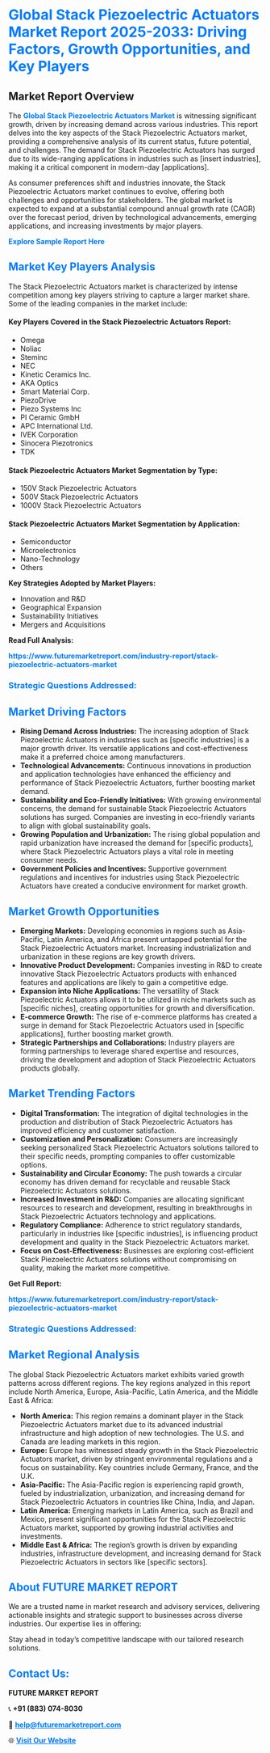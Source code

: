 <h1 style="color: #007BFF;">Global Stack Piezoelectric Actuators Market Report 2025-2033: Driving Factors, Growth Opportunities, and Key Players</h1>

<section id="overview">
<h2>Market Report Overview</h2>
<p>The <a href="https://www.futuremarketreport.com/industry-report/stack-piezoelectric-actuators-market" style="color: #007BFF; text-decoration: none;"><strong>Global Stack Piezoelectric Actuators Market</strong></a> is witnessing significant growth, driven by increasing demand across various industries. This report delves into the key aspects of the Stack Piezoelectric Actuators market, providing a comprehensive analysis of its current status, future potential, and challenges. The demand for Stack Piezoelectric Actuators has surged due to its wide-ranging applications in industries such as [insert industries], making it a critical component in modern-day [applications].</p>
<p>As consumer preferences shift and industries innovate, the Stack Piezoelectric Actuators market continues to evolve, offering both challenges and opportunities for stakeholders. The global market is expected to expand at a substantial compound annual growth rate (CAGR) over the forecast period, driven by technological advancements, emerging applications, and increasing investments by major players.</p>
</section>

<section id="overview">
<p><a href="https://www.futuremarketreport.com/request-sample/reportId=115730" style="color: #007BFF; text-decoration: none;"><strong>Explore Sample Report Here</strong></a></p>
</section>

<section id="key-players">
<h2 style="color: #007BFF;">Market Key Players Analysis</h2>
<p>The Stack Piezoelectric Actuators market is characterized by intense competition among key players striving to capture a larger market share. Some of the leading companies in the market include:</p>
<h4>Key Players Covered in the Stack Piezoelectric Actuators Report:</h4>
<ul><li>Omega</li><li>Noliac</li><li>Steminc</li><li>NEC</li><li>Kinetic Ceramics Inc.</li><li>AKA Optics</li><li>Smart Material Corp.</li><li>PiezoDrive</li><li>Piezo Systems Inc</li><li>PI Ceramic GmbH</li><li>APC International Ltd.</li><li>IVEK Corporation</li><li>Sinocera Piezotronics</li><li>TDK</li></ul>
<h4>Stack Piezoelectric Actuators Market Segmentation by Type:</h4>
<ul><li>150V Stack Piezoelectric Actuators</li><li>500V Stack Piezoelectric Actuators</li><li>1000V Stack Piezoelectric Actuators</li></ul>

<h4>Stack Piezoelectric Actuators Market Segmentation by Application:</h4>
<ul><li>Semiconductor</li><li>Microelectronics</li><li>Nano-Technology</li><li>Others</li></ul>
<p><strong>Key Strategies Adopted by Market Players:</strong></p>
<ul>
<li>Innovation and R&D</li>
<li>Geographical Expansion</li>
<li>Sustainability Initiatives</li>
<li>Mergers and Acquisitions</li>
</ul>
</section>

<section>
<p><strong>Read Full Analysis: </strong></p><a href="https://www.futuremarketreport.com/industry-report/stack-piezoelectric-actuators-market" style="color: #007BFF; text-decoration: none;"><strong>https://www.futuremarketreport.com/industry-report/stack-piezoelectric-actuators-market</strong></a>
<h3 style="color: #007BFF;">Strategic Questions Addressed:</h3>
</section>

<section id="driving-factors">
<h2 style="color: #007BFF;">Market Driving Factors</h2>
<ul>
<li><strong>Rising Demand Across Industries:</strong> The increasing adoption of Stack Piezoelectric Actuators in industries such as [specific industries] is a major growth driver. Its versatile applications and cost-effectiveness make it a preferred choice among manufacturers.</li>
<li><strong>Technological Advancements:</strong> Continuous innovations in production and application technologies have enhanced the efficiency and performance of Stack Piezoelectric Actuators, further boosting market demand.</li>
<li><strong>Sustainability and Eco-Friendly Initiatives:</strong> With growing environmental concerns, the demand for sustainable Stack Piezoelectric Actuators solutions has surged. Companies are investing in eco-friendly variants to align with global sustainability goals.</li>
<li><strong>Growing Population and Urbanization:</strong> The rising global population and rapid urbanization have increased the demand for [specific products], where Stack Piezoelectric Actuators plays a vital role in meeting consumer needs.</li>
<li><strong>Government Policies and Incentives:</strong> Supportive government regulations and incentives for industries using Stack Piezoelectric Actuators have created a conducive environment for market growth.</li>
</ul>
</section>

<section id="growth-opportunities">
<h2 style="color: #007BFF;">Market Growth Opportunities</h2>
<ul>
<li><strong>Emerging Markets:</strong> Developing economies in regions such as Asia-Pacific, Latin America, and Africa present untapped potential for the Stack Piezoelectric Actuators market. Increasing industrialization and urbanization in these regions are key growth drivers.</li>
<li><strong>Innovative Product Development:</strong> Companies investing in R&D to create innovative Stack Piezoelectric Actuators products with enhanced features and applications are likely to gain a competitive edge.</li>
<li><strong>Expansion into Niche Applications:</strong> The versatility of Stack Piezoelectric Actuators allows it to be utilized in niche markets such as [specific niches], creating opportunities for growth and diversification.</li>
<li><strong>E-commerce Growth:</strong> The rise of e-commerce platforms has created a surge in demand for Stack Piezoelectric Actuators used in [specific applications], further boosting market growth.</li>
<li><strong>Strategic Partnerships and Collaborations:</strong> Industry players are forming partnerships to leverage shared expertise and resources, driving the development and adoption of Stack Piezoelectric Actuators products globally.</li>
</ul>
</section>

<section id="trending-factors">
<h2 style="color: #007BFF;">Market Trending Factors</h2>
<ul>
<li><strong>Digital Transformation:</strong> The integration of digital technologies in the production and distribution of Stack Piezoelectric Actuators has improved efficiency and customer satisfaction.</li>
<li><strong>Customization and Personalization:</strong> Consumers are increasingly seeking personalized Stack Piezoelectric Actuators solutions tailored to their specific needs, prompting companies to offer customizable options.</li>
<li><strong>Sustainability and Circular Economy:</strong> The push towards a circular economy has driven demand for recyclable and reusable Stack Piezoelectric Actuators solutions.</li>
<li><strong>Increased Investment in R&D:</strong> Companies are allocating significant resources to research and development, resulting in breakthroughs in Stack Piezoelectric Actuators technology and applications.</li>
<li><strong>Regulatory Compliance:</strong> Adherence to strict regulatory standards, particularly in industries like [specific industries], is influencing product development and quality in the Stack Piezoelectric Actuators market.</li>
<li><strong>Focus on Cost-Effectiveness:</strong> Businesses are exploring cost-efficient Stack Piezoelectric Actuators solutions without compromising on quality, making the market more competitive.</li>
</ul>
</section>

<section>
<p><strong>Get Full Report: </strong></p><a href="https://www.futuremarketreport.com/industry-report/stack-piezoelectric-actuators-market" style="color: #007BFF; text-decoration: none;"><strong>https://www.futuremarketreport.com/industry-report/stack-piezoelectric-actuators-market</strong></a>
<h3 style="color: #007BFF;">Strategic Questions Addressed:</h3>
</section>


<section id="regional-analysis">
<h2 style="color: #007BFF;">Market Regional Analysis</h2>
<p>The global Stack Piezoelectric Actuators market exhibits varied growth patterns across different regions. The key regions analyzed in this report include North America, Europe, Asia-Pacific, Latin America, and the Middle East & Africa:</p>
<ul>
<li><strong>North America:</strong> This region remains a dominant player in the Stack Piezoelectric Actuators market due to its advanced industrial infrastructure and high adoption of new technologies. The U.S. and Canada are leading markets in this region.</li>
<li><strong>Europe:</strong> Europe has witnessed steady growth in the Stack Piezoelectric Actuators market, driven by stringent environmental regulations and a focus on sustainability. Key countries include Germany, France, and the U.K.</li>
<li><strong>Asia-Pacific:</strong> The Asia-Pacific region is experiencing rapid growth, fueled by industrialization, urbanization, and increasing demand for Stack Piezoelectric Actuators in countries like China, India, and Japan.</li>
<li><strong>Latin America:</strong> Emerging markets in Latin America, such as Brazil and Mexico, present significant opportunities for the Stack Piezoelectric Actuators market, supported by growing industrial activities and investments.</li>
<li><strong>Middle East & Africa:</strong> The region’s growth is driven by expanding industries, infrastructure development, and increasing demand for Stack Piezoelectric Actuators in sectors like [specific sectors].</li>
</ul>
</section>

<footer>
<h2 style="color: #007BFF;">About FUTURE MARKET REPORT</h2>
<p>We are a trusted name in market research and advisory services, delivering actionable insights and strategic support to businesses across diverse industries. Our expertise lies in offering:</p>

<p>Stay ahead in today’s competitive landscape with our tailored research solutions.</p>

<h2 style="color: #007BFF;">Contact Us:</h2>
<p><strong>FUTURE MARKET REPORT</strong></p>
<p>📞 <strong>+91 (883) 074-8030</strong></p>
<p>📧 <strong><a href="mailto:help@futuremarketreport.com" style="color: #007BFF;">help@futuremarketreport.com</a></strong></p>
<p>🌐 <strong><a href="https://www.futuremarketreport.com/" style="color: #007BFF;">Visit Our Website</a></strong></p>
</footer>